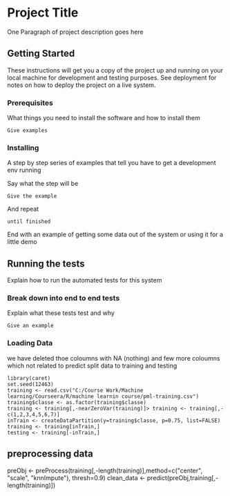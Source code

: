 # Project Title

One Paragraph of project description goes here

## Getting Started

These instructions will get you a copy of the project up and running on your local machine for development and testing purposes. See deployment for notes on how to deploy the project on a live system.

### Prerequisites

What things you need to install the software and how to install them

```
Give examples
```

### Installing

A step by step series of examples that tell you have to get a development env running

Say what the step will be

```
Give the example
```

And repeat

```
until finished
```

End with an example of getting some data out of the system or using it for a little demo

## Running the tests

Explain how to run the automated tests for this system

### Break down into end to end tests

Explain what these tests test and why

```
Give an example
```

### Loading Data

we have deleted thoe coloumns with NA (nothing) and few more coloumns which not related to predict split data to training and testing

```
library(caret)
set.seed(12463) 
training <- read.csv("C:/Course Work/Machine learning/Courseera/R/machine learnin course/pml-training.csv")
training$classe <- as.factor(training$classe)
training <- training[,-nearZeroVar(training)]> training <- training[,-c(1,2,3,4,5,6,7)]
inTrain <- createDataPartition(y=training$classe, p=0.75, list=FALSE)
training <- training[inTrain,]
testing <- training[-inTrain,]
```

## preprocessing data

preObj <- preProcess(training[,-length(training)],method=c("center", "scale", "knnImpute"), thresh=0.9)
clean_data <- predict(preObj,training[,-length(training)])

